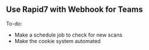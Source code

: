 ## Use Rapid7 with Webhook for Teams

To-do:
- Make a schedule job to check for new scans
- Make the cookie system automated
